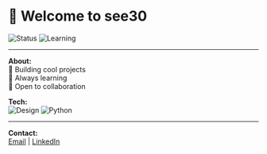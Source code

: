 # 👋 Welcome to see30

![Status](https://img.shields.io/badge/Status-Active-brightgreen?style=flat-square)
![Learning](https://img.shields.io/badge/Learning-Always-orange?style=flat-square)

---

**About:**  
🚀 Building cool projects  
🌱 Always learning  
💬 Open to collaboration

**Tech:**  
![Design](https://images.app.goo.gl/UyShU)
![Python](https://img.shields.io/badge/-Python-3776AB?style=flat-square&logo=python)

---

**Contact:**  
[Email](mailto:amingholamisee@gmail.com) | [LinkedIn](https://linkedin.com/in/amin-gholami)